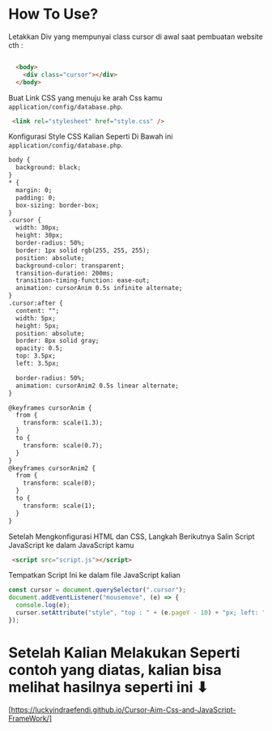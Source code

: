 
<h1> How To Use?</h1>

Letakkan Div yang mempunyai class cursor di awal saat pembuatan website cth :

```html 

  <body>
    <div class="cursor"></div>
  </body>

```


Buat Link CSS yang menuju ke arah Css kamu `application/config/database.php`.
```html
 <link rel="stylesheet" href="style.css" />
```

Konfigurasi Style CSS Kalian Seperti Di Bawah ini `application/config/database.php`.
```html
body {
  background: black;
}
* {
  margin: 0;
  padding: 0;
  box-sizing: border-box;
}
.cursor {
  width: 30px;
  height: 30px;
  border-radius: 50%;
  border: 1px solid rgb(255, 255, 255);
  position: absolute;
  background-color: transparent;
  transition-duration: 200ms;
  transition-timing-function: ease-out;
  animation: cursorAnim 0.5s infinite alternate;
}
.cursor:after {
  content: "";
  width: 5px;
  height: 5px;
  position: absolute;
  border: 8px solid gray;
  opacity: 0.5;
  top: 3.5px;
  left: 3.5px;

  border-radius: 50%;
  animation: cursorAnim2 0.5s linear alternate;
}

@keyframes cursorAnim {
  from {
    transform: scale(1.3);
  }
  to {
    transform: scale(0.7);
  }
}
@keyframes cursorAnim2 {
  from {
    transform: scale(0);
  }
  to {
    transform: scale(1);
  }
}
```


Setelah Mengkonfigurasi HTML dan CSS, Langkah Berikutnya Salin Script JavaScript ke dalam JavaScript kamu

```html 
 <script src="script.js"></script>
```

Tempatkan Script Ini ke dalam file JavaScript kalian
```javascript 
const cursor = document.querySelector(".cursor");
document.addEventListener("mousemove", (e) => {
  console.log(e);
  cursor.setAttribute("style", "top : " + (e.pageY - 10) + "px; left: " + (e.pageX - 10) + "px");
});
```



<h1>Setelah Kalian Melakukan Seperti contoh yang diatas, kalian bisa melihat hasilnya seperti ini ⬇</h1>

  [https://luckyindraefendi.github.io/Cursor-Aim-Css-and-JavaScript-FrameWork/]
